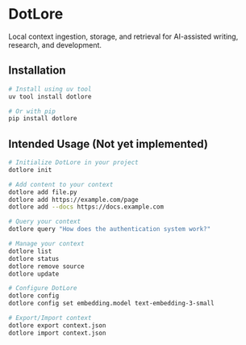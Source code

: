# DotLore

Local context ingestion, storage, and retrieval for AI-assisted writing, research, and development.

## Installation

```bash
# Install using uv tool
uv tool install dotlore

# Or with pip
pip install dotlore
```

## Intended Usage (Not yet implemented)

```bash
# Initialize DotLore in your project
dotlore init

# Add content to your context
dotlore add file.py
dotlore add https://example.com/page
dotlore add --docs https://docs.example.com

# Query your context
dotlore query "How does the authentication system work?"

# Manage your context
dotlore list
dotlore status
dotlore remove source
dotlore update

# Configure DotLore
dotlore config
dotlore config set embedding.model text-embedding-3-small

# Export/Import context
dotlore export context.json
dotlore import context.json
```
